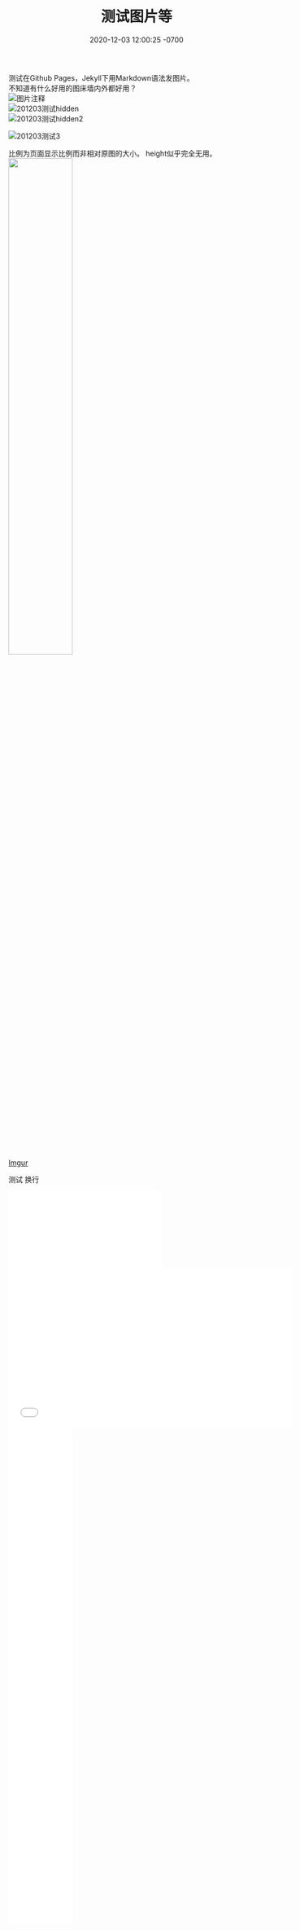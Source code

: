 ﻿---
layout: post
title:  "测试图片等"
date:   2020-12-03 12:00:25 -0700
categories: Jekyll
---
测试在Github Pages，Jekyll下用Markdown语法发图片。  
不知道有什么好用的图床墙内外都好用？  
![图片注释](图片源链接)  
![201203测试hidden](//imgur.com/a/T3KDpPJ)  
![201203测试hidden2](//imgur.com/a/nCKKaLW)  
  
![201203测试3](https://i.imgur.com/gpvJn26.jpg)  
  
比例为页面显示比例而非相对原图的大小。
height似乎完全无用。
<img src="https://i.imgur.com/gpvJn26.jpg" width="50%" />  
  
[Imgur](https://imgur.com/8cV3Eno)  
  
测试
换行

<iframe src="//player.bilibili.com/player.html?aid=3778391&bvid=BV1Rs411X7m9&cid=6069674&page=1" scrolling="no" border="0" frameborder="no" framespacing="0" allowfullscreen="true"> </iframe>
</br>
<iframe width="560" height="315" src="//player.bilibili.com/player.html?aid=3778391&bvid=BV1Rs411X7m9&cid=6069674&page=1" scrolling="no" border="0" frameborder="no" framespacing="0" allowfullscreen="true"> </iframe>
</br>
<iframe width="25%" height="25%" src="//player.bilibili.com/player.html?aid=3778391&bvid=BV1Rs411X7m9&cid=6069674&page=1" scrolling="no" border="0" frameborder="no" framespacing="0" allowfullscreen="true"> </iframe>
